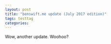 ```yaml
---
layout: post
title: "benswift.me update (July 2017 edition)"
tags: testtag
categories:
---
```


Wow, another update. Woohoo?

